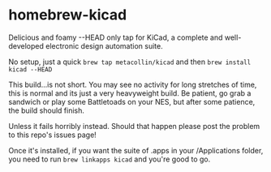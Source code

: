 homebrew-kicad
==============

Delicious and foamy --HEAD only tap for KiCad, a complete and well-developed electronic design automation suite.

No setup, just a quick 
`brew tap metacollin/kicad`
and then
`brew install kicad --HEAD`

This build...is not short. You may see no activity for long stretches of time, this is normal and its just a very heavyweight build.  Be patient, go grab a sandwich or play some Battletoads on your NES, but after some patience, the build should finish.  

Unless it fails horribly instead. Should that happen please post the problem to this repo's issues page! 

Once it's installed, if you want the suite of .apps in your /Applications folder, you need to run `brew linkapps kicad` and you're good to go.  
